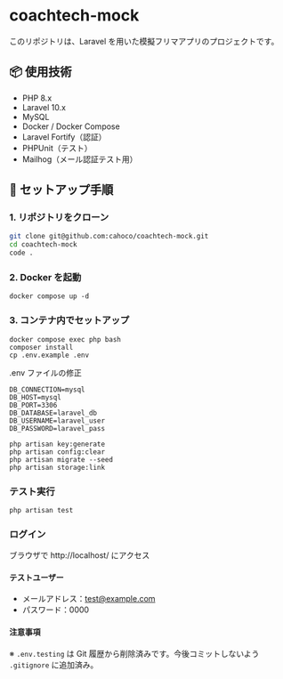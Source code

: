 # coachtech-mock

このリポジトリは、Laravel を用いた模擬フリマアプリのプロジェクトです。

## 📦 使用技術

- PHP 8.x
- Laravel 10.x
- MySQL
- Docker / Docker Compose
- Laravel Fortify（認証）
- PHPUnit（テスト）
- Mailhog（メール認証テスト用）

## 🚀 セットアップ手順

### 1. リポジトリをクローン

```bash
git clone git@github.com:cahoco/coachtech-mock.git
cd coachtech-mock
code .

```

### 2. Docker を起動

```
docker compose up -d
```

### 3. コンテナ内でセットアップ

```
docker compose exec php bash
composer install
cp .env.example .env
```

.env ファイルの修正

```
DB_CONNECTION=mysql
DB_HOST=mysql
DB_PORT=3306
DB_DATABASE=laravel_db
DB_USERNAME=laravel_user
DB_PASSWORD=laravel_pass
```

```
php artisan key:generate
php artisan config:clear
php artisan migrate --seed
php artisan storage:link
```

### テスト実行

```
php artisan test
```

### ログイン

ブラウザで http://localhost/ にアクセス

#### テストユーザー

- メールアドレス：test@example.com
- パスワード：0000

#### 注意事項

※ `.env.testing` は Git 履歴から削除済みです。今後コミットしないよう `.gitignore` に追加済み。

